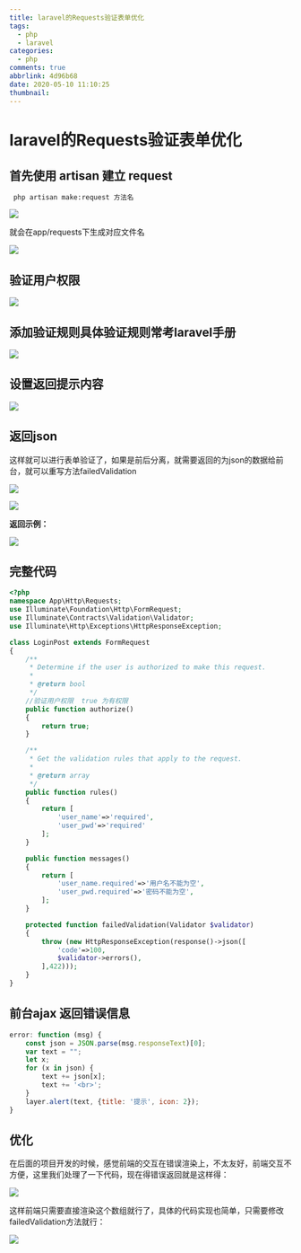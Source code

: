 ```yaml
---
title: laravel的Requests验证表单优化
tags:
  - php
  - laravel
categories:
  - php
comments: true
abbrlink: 4d96b68
date: 2020-05-10 11:10:25
thumbnail:
---
```


# laravel的Requests验证表单优化

## 首先使用 artisan 建立 request 
```sh
 php artisan make:request 方法名

```

![](https://gitee.com/coder2m/pic/raw/master/img/blog/2020/07/16/20200716111217.png)

就会在app/requests下生成对应文件名

![](https://gitee.com/coder2m/pic/raw/master/img/blog/2020/07/16/20200716111253.png)

## 验证用户权限

![](https://gitee.com/coder2m/pic/raw/master/img/blog/2020/07/16/20200716111322.png)

## 添加验证规则具体验证规则常考laravel手册

![](https://gitee.com/coder2m/pic/raw/master/img/blog/2020/07/16/20200716111347.png)

## 设置返回提示内容

![](https://gitee.com/coder2m/pic/raw/master/img/blog/2020/07/16/20200716111406.png)

## 返回json

这样就可以进行表单验证了，如果是前后分离，就需要返回的为json的数据给前台，就可以重写方法failedValidation

![](https://gitee.com/coder2m/pic/raw/master/img/blog/2020/07/16/20200716111450.png)

![](https://gitee.com/coder2m/pic/raw/master/img/blog/2020/07/16/20200716111522.png)

**返回示例：**

![](https://gitee.com/coder2m/pic/raw/master/img/blog/2020/07/16/20200716111728.png)

## 完整代码

```php
<?php
namespace App\Http\Requests;
use Illuminate\Foundation\Http\FormRequest;
use Illuminate\Contracts\Validation\Validator;
use Illuminate\Http\Exceptions\HttpResponseException;

class LoginPost extends FormRequest
{
    /**
     * Determine if the user is authorized to make this request.
     *
     * @return bool
     */
    //验证用户权限  true 为有权限
    public function authorize()
    {
        return true;
    }

    /**
     * Get the validation rules that apply to the request.
     *
     * @return array
     */
    public function rules()
    {
        return [
            'user_name'=>'required',
            'user_pwd'=>'required'
        ];
    }

    public function messages()
    {
        return [
            'user_name.required'=>'用户名不能为空',
            'user_pwd.required'=>'密码不能为空',
        ];
    }

    protected function failedValidation(Validator $validator)
    {
        throw (new HttpResponseException(response()->json([
            'code'=>100,
            $validator->errors(),
        ],422)));
    }
}

```

## 前台ajax 返回错误信息

```js
error: function (msg) {
    const json = JSON.parse(msg.responseText)[0];
    var text = "";
    let x;
    for (x in json) {
        text += json[x];
        text += '<br>';
    }
    layer.alert(text, {title: '提示', icon: 2});
}

```

## 优化

在后面的项目开发的时候，感觉前端的交互在错误渲染上，不太友好，前端交互不方便，这里我们处理了一下代码，现在得错误返回就是这样得：

![](https://gitee.com/coder2m/pic/raw/master/img/blog/2020/07/16/20200716111908.png)

这样前端只需要直接渲染这个数组就行了，具体的代码实现也简单，只需要修改failedValidation方法就行：

![](https://gitee.com/coder2m/pic/raw/master/img/blog/2020/07/16/20200716111957.png)

